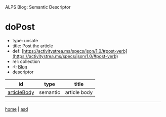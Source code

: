 ALPS Blog: Semantic Descriptor
# doPost
 * type: unsafe
 * title: Post the article
 * def: [https://activitystrea.ms/specs/json/1.0/#post-verb](https://activitystrea.ms/specs/json/1.0/#post-verb)
 * rel: collection
 * rt: [Blog](semantic.Blog.md)
 * descriptor

| id | type | title |
|---|---|---|
| [articleBody](semantic.articleBody.md) | semantic | article body |

---

[home](../index.md) | [asd](../profile.svg)
